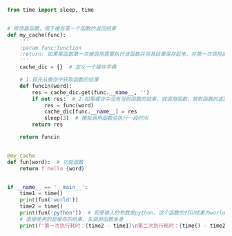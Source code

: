 
<BlogInfo id="1108" title="9.利用修饰器自定义一个缓存" author="白日梦想猿" pv=0 read_times=0 pre_cost_time=0分41秒 category="进阶语法" tag_list="['进阶语法']" create_time="2022.01.30 20:38:41" update_time="2022.01.30 20:42:13" />

```python
from time import sleep, time


# 修饰器函数，用于缓存某一个函数的返回结果
def my_cache(func):
    '''
    :param func:function
    :return: 如果某函数第一次被调用需要执行该函数并将其结果保存起来，非第一次调用直接从缓存中获取结果，最后都将结果返回
    '''
    cache_dic = {}  # 定义一个缓存字典

    # 1.首先从缓存中获取函数的结果
    def funcin(word):
        res = cache_dic.get(func.__name__, '')
        if not res:  # 2.如果缓存中没有当前函数的结果，就调用函数，获取函数的返回值，并将结果存入缓存中
            res = func(word)
            cache_dic[func.__name__] = res
            sleep(3)  # 模拟调用函数会执行一段时间
        return res

    return funcin


@my_cache
def fun(word):  # 功能函数
    return f'hello {word}'


if __name__ == '__main__':
    time1 = time()
    print(fun('world'))
    time2 = time()
    print(fun('python'))  # 即便输入的参数是python，这个函数的打印结果为world，原因是因为其结果已保存在缓存中，
    # 直接使用的是缓存的结果，未调用函数本身
    print(f'第一次执行耗时：{time2 - time1}\n第二次执行耗时：{time() - time2}')

```

